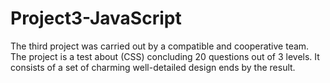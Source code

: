 # Project3-JavaScript
The third project was carried out by a compatible and cooperative team. The project is a test about (CSS) concluding 20 questions out of 3 levels. It consists of a set of charming well-detailed design ends by the result.
